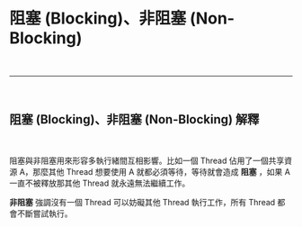 # 阻塞 (Blocking)、非阻塞 (Non-Blocking)

<br>

---

<br>

## 阻塞 (Blocking)、非阻塞 (Non-Blocking) 解釋

<br>

阻塞與非阻塞用來形容多執行緒間互相影響。比如一個 Thread 佔用了一個共享資源 A，那麼其他 Thread 想要使用 A 就都必須等待，等待就會造成 __阻塞__ ，如果 A 一直不被釋放那其他 Thread 就永遠無法繼續工作。

__非阻塞__ 強調沒有一個 Thread 可以妨礙其他 Thread 執行工作，所有 Thread 都會不斷嘗試執行。
